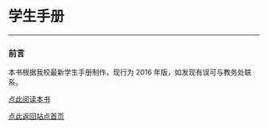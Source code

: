 

# 学生手册
---------

### 前言

本书根据我校最新学生手册制作，现行为 2016 年版，如发现有误可与教务处联系。

[点此阅读本书](student.html#student/README)

[点此返回站点首页](index.html#README)